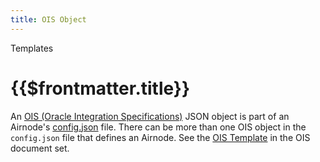 ```yaml
---
title: OIS Object
---
```


<TitleSpan>Templates</TitleSpan>

# {{$frontmatter.title}}

<VersionWarning/>

An [OIS (Oracle Integration Specifications)](/ois/v1.0.0/) JSON object is part of an Airnode's [config.json](../deployment-files/config-json.md) file. There can be more than one OIS object in the `config.json` file that defines an Airnode. See the [OIS Template](/ois/v1.0.0/ois-template.md) in the OIS document set.
